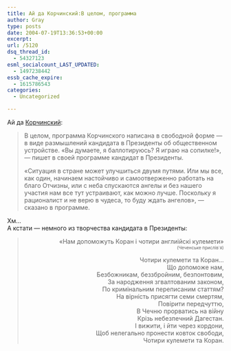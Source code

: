 ```yaml
---
title: Ай да Корчинский:В целом, программа
author: Gray
type: posts
date: 2004-07-19T13:36:53+00:00
excerpt:
url: /5120
dsq_thread_id:
  - 54327123
esml_socialcount_LAST_UPDATED:
  - 1497238442
essb_cache_expire:
  - 1615786543
categories:
  - Uncategorized

---
```








Ай да <a href="http://www.korrespondent.net/main/98331" target="_blank">Корчинский</a>:

> В целом, программа Корчинского написана в свободной форме &#8212; в виде размышлений кандидата в Президенты об общественном устройстве. &#171;Вы думаете, я баллотируюсь? Я играю на сопилке!&#187;, &#8212; пишет в своей программе кандидат в Президенты.
> 
> &#171;Ситуация в стране может улучшиться двумя путями. Или мы все, как один, начинаем настойчиво и самоотверженно работать на благо Отчизны, или с неба спускаются ангелы и без нашего участия нам все тут устраивают, как можно лучше. Поскольку я рационалист и не верю в чудеса, то буду ждать ангелов&#187;, &#8212; сказано в программе.

Хм&#8230;  
А кстати &#8212; немного из творчества кандидата в Президенты:

> <div align="right">
>   &#171;Нам допоможуть Коран і чотири англиійскі кулемети&#187;<br /> <font size="1">(Чеченське прислів`я)</font>
> 
> 
> Чотири кулемети та Коран&#8230;  
> Що допоможе нам,  
> Безбожникам, беззбройним, безпонтовим,  
> За народження згвалтованим законом,  
> По кримінальним переписаним статтям?  
> На вірність присягти семи смертям,  
> Повірити передчуттю,  
> В Чечню прорватись на війну  
> Крізь небезпечний Дагестан.  
> І вижити, і йти через кордони,  
> Щоб нелегально пронести ковток свободи,  
> Чотири кулемети та Коран.